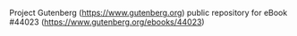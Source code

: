 Project Gutenberg (https://www.gutenberg.org) public repository for eBook #44023 (https://www.gutenberg.org/ebooks/44023)
